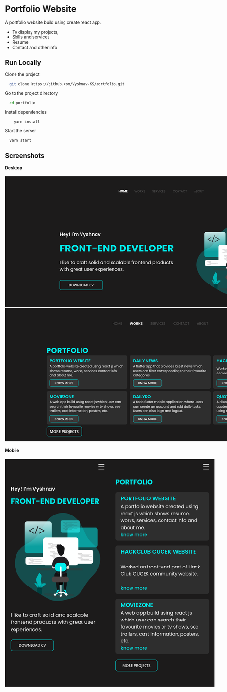 
# Portfolio Website

A portfolio website build using create react app.

- To display my projects,
- Skills and services
- Resume 
- Contact and other info
## Run Locally

Clone the project

```bash
  git clone https://github.com/Vyshnav-KS/portfolio.git
```

Go to the project directory

```bash
  cd portfolio
```

Install dependencies

```bash
    yarn install
```

Start the server

```bash
  yarn start
```


## Screenshots
#### Desktop
<img src="https://raw.githubusercontent.com/Vyshnav-KS/portfolio/main/src/assets/ghub/hdesk.png" alt="Desktop" style="max-height: 720px; max-width:1280px;"/>

<img src="https://raw.githubusercontent.com/Vyshnav-KS/portfolio/main/src/assets/ghub/hwork.png" alt="Desktop" style="max-height: 720px; max-width:1280px;"/>




#### Mobile
<div style="display: flex;">
<img src="https://raw.githubusercontent.com/Vyshnav-KS/portfolio/main/src/assets/ghub/hmob.png" alt="Mob" style="height: 750px; width:400px;"/>
  
<img src="https://raw.githubusercontent.com/Vyshnav-KS/portfolio/main/src/assets/ghub/mwork.png" alt="Mob" style="height: 750px; width:400px;"/>
</div>
 

